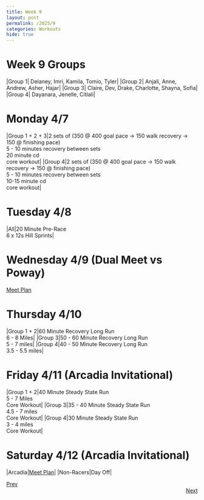 ```yaml
---
title: Week 9
layout: post
permalink: /2025/9
categories: Workouts
hide: true
---
```



# Week 9 Groups

|Group 1| Delaney, Imri, Kamila, Tomio, Tyler|
|Group 2| Anjali, Anne, Andrew, Asher, Hajar|
|Group 3| Claire, Dev, Drake, Charlotte, Shayna, Sofia|
|Group 4| Dayanara, Jenelle, Citlali|

# Monday 4/7 

|Group 1 + 2 + 3|2 sets of (350 @ 400 goal pace -> 150 walk recovery -> 150 @ finishing pace) <br> 5 - 10 minutes recovery between sets <br> 20 minute cd <br> core workout|
|Group 4|2 sets of (350 @ 400 goal pace -> 150 walk recovery -> 150 @ finishing pace) <br> 5 - 10 minutes recovery between sets <br> 10-15 minute cd <br> core workout|

# Tuesday 4/8 

|All|20 Minute Pre-Race <br> 6 x 12s Hill Sprints|

# Wednesday 4/9 (Dual Meet vs Poway)

[Meet Plan]({{site.baseurl}}/2025/PO)

# Thursday 4/10 

|Group 1 + 2|60 Minute Recovery Long Run <br> 6 - 8 Miles|
|Group 3|50 - 60 Minute Recovery Long Run <br> 5 - 7 miles|
|Group 4|40 - 50 Minute Recovery Long Run <br> 3.5 - 5.5 miles|

# Friday 4/11 (Arcadia Invitational)

|Group 1 + 2|40 Minute Steady State Run <br> 5 - 7 Miles <br> Core Workout|
|Group 3|35 - 40 Minute Steady State Run <br> 4.5 - 7 miles <br> Core Workout|
|Group 4|30 Minute Steady State Run <br> 3 - 4 miles <br> Core Workout|

# Saturday 4/12 (Arcadia Invitational)

|Arcadia|[Meet Plan]({{site.baseurl}}/2025/AI)|
|Non-Racers|Day Off|

<div style="text-align: left"> <a href="{{site.baseurl}}/2025/8">Prev</a></div> 
<div style="text-align: right"> <a href="{{site.baseurl}}/2025/10">Next</a></div>